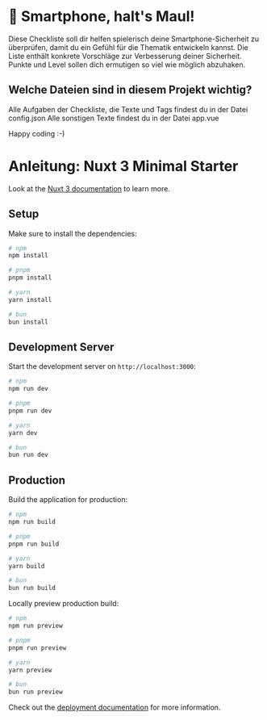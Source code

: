 # 🦄 Smartphone, halt's Maul!
Diese Checkliste soll dir helfen spielerisch deine Smartphone-Sicherheit zu überprüfen, damit du ein Gefühl für die Thematik entwickeln kannst. Die Liste enthält konkrete Vorschläge zur Verbesserung deiner Sicherheit. Punkte und Level sollen dich ermutigen so viel wie möglich abzuhaken.

## Welche Dateien sind in diesem Projekt wichtig?

Alle Aufgaben der Checkliste, die Texte und Tags findest du in der Datei config.json
Alle sonstigen Texte findest du in der Datei app.vue

Happy coding :-)

# Anleitung: Nuxt 3 Minimal Starter

Look at the [Nuxt 3 documentation](https://nuxt.com/docs/getting-started/introduction) to learn more.

## Setup

Make sure to install the dependencies:

```bash
# npm
npm install

# pnpm
pnpm install

# yarn
yarn install

# bun
bun install
```

## Development Server

Start the development server on `http://localhost:3000`:

```bash
# npm
npm run dev

# pnpm
pnpm run dev

# yarn
yarn dev

# bun
bun run dev
```

## Production

Build the application for production:

```bash
# npm
npm run build

# pnpm
pnpm run build

# yarn
yarn build

# bun
bun run build
```

Locally preview production build:

```bash
# npm
npm run preview

# pnpm
pnpm run preview

# yarn
yarn preview

# bun
bun run preview
```

Check out the [deployment documentation](https://nuxt.com/docs/getting-started/deployment) for more information.
